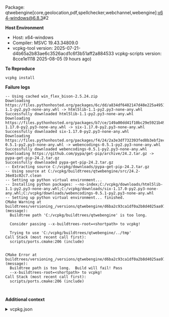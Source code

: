Package: qtwebengine[core,geolocation,pdf,spellchecker,webchannel,webengine]:x64-windows@6.8.3#2

**Host Environment**

- Host: x64-windows
- Compiler: MSVC 19.43.34809.0
-    vcpkg-tool version: 2025-07-21-d4b65a2b83ae6c3526acd1c6f3b51aff2a884533
    vcpkg-scripts version: 8cce1e1118 2025-08-05 (9 hours ago)

**To Reproduce**

`vcpkg install `

**Failure logs**

```
-- Using cached win_flex_bison-2.5.24.zip
Downloading https://files.pythonhosted.org/packages/6c/dd/a834df6482147d48e225a49515aabc28974ad5a4ca3215c18a882565b028/html5lib-1.1-py2.py3-none-any.whl -> html5lib-1.1-py2.py3-none-any.whl
Successfully downloaded html5lib-1.1-py2.py3-none-any.whl
Downloading https://files.pythonhosted.org/packages/b7/ce/149a00dd41f10bc29e5921b496af8b574d8413afcd5e30dfa0ed46c2cc5e/six-1.17.0-py2.py3-none-any.whl -> six-1.17.0-py2.py3-none-any.whl
Successfully downloaded six-1.17.0-py2.py3-none-any.whl
Downloading https://files.pythonhosted.org/packages/f4/24/2a3e3df732393fed8b3ebf2ec078f05546de641fe1b667ee316ec1dcf3b7/webencodings-0.5.1-py2.py3-none-any.whl -> webencodings-0.5.1-py2.py3-none-any.whl
Successfully downloaded webencodings-0.5.1-py2.py3-none-any.whl
Downloading https://github.com/pypa/get-pip/archive/24.2.tar.gz -> pypa-get-pip-24.2.tar.gz
Successfully downloaded pypa-get-pip-24.2.tar.gz
-- Extracting source C:/vcpkg/downloads/pypa-get-pip-24.2.tar.gz
-- Using source at C:/vcpkg/buildtrees/qtwebengine/src/24.2-36e81c02c7.clean
-- Setting up python virtual environment...
-- Installing python packages: --no-index;C:/vcpkg/downloads/html5lib-1.1-py2.py3-none-any.whl;C:/vcpkg/downloads/six-1.17.0-py2.py3-none-any.whl;C:/vcpkg/downloads/webencodings-0.5.1-py2.py3-none-any.whl
-- Setting up python virtual environment... finished.
CMake Warning at buildtrees/versioning_/versions/qtwebengine/d6ba2c93ca1df0a2b8d4025aa97e9539ba99bfa1/portfile.cmake:188 (message):
  Buildtree path 'C:/vcpkg/buildtrees/qtwebengine' is too long.

  Consider passing --x-buildtrees-root=<shortpath> to vcpkg!

  Trying to use 'C:/vcpkg/buildtrees/qtwebengine/../tmp'
Call Stack (most recent call first):
  scripts/ports.cmake:206 (include)


CMake Error at buildtrees/versioning_/versions/qtwebengine/d6ba2c93ca1df0a2b8d4025aa97e9539ba99bfa1/portfile.cmake:193 (message):
  Buildtree path is too long.  Build will fail! Pass
  --x-buildtrees-root=<shortpath> to vcpkg!
Call Stack (most recent call first):
  scripts/ports.cmake:206 (include)



```

**Additional context**

<details><summary>vcpkg.json</summary>

```
{
  "name": "pokertracker2",
  "version": "1.0.0",
  "description": "A professional desktop poker session tracker application",
  "homepage": "https://github.com/yourusername/pokertracker2",
  "dependencies": [
    {
      "name": "qt",
      "version>=": "6.8.0"
    }
  ],
  "builtin-baseline": "8cce1e1118ea2569d5117f096035671a8490b8f4",
  "overrides": [
    {
      "name": "qt",
      "version": "6.8.3"
    }
  ]
}

```
</details>
